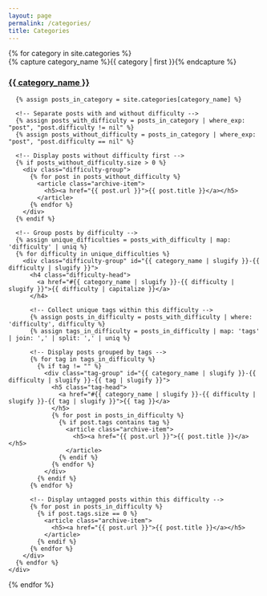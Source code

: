 ```yaml
---
layout: page
permalink: /categories/
title: Categories
---
```

<div id="archives">
  {% for category in site.categories %}
    <div class="archive-group">
      {% capture category_name %}{{ category | first }}{% endcapture %}
      <div id="{{ category_name | slugify }}"></div>
      <h3 class="category-head">
        <a href="#{{ category_name | slugify }}">{{ category_name }}</a>
      </h3>

      {% assign posts_in_category = site.categories[category_name] %}
      
      <!-- Separate posts with and without difficulty -->
      {% assign posts_with_difficulty = posts_in_category | where_exp: "post", "post.difficulty != nil" %}
      {% assign posts_without_difficulty = posts_in_category | where_exp: "post", "post.difficulty == nil" %}

      <!-- Display posts without difficulty first -->
      {% if posts_without_difficulty.size > 0 %}
        <div class="difficulty-group">
          {% for post in posts_without_difficulty %}
            <article class="archive-item">
              <h5><a href="{{ post.url }}">{{ post.title }}</a></h5>
            </article>
          {% endfor %}
        </div>
      {% endif %}

      <!-- Group posts by difficulty -->
      {% assign unique_difficulties = posts_with_difficulty | map: 'difficulty' | uniq %}
      {% for difficulty in unique_difficulties %}
        <div class="difficulty-group" id="{{ category_name | slugify }}-{{ difficulty | slugify }}">
          <h4 class="difficulty-head">
            <a href="#{{ category_name | slugify }}-{{ difficulty | slugify }}">{{ difficulty | capitalize }}</a>
          </h4>
          
          <!-- Collect unique tags within this difficulty -->
          {% assign posts_in_difficulty = posts_with_difficulty | where: 'difficulty', difficulty %}
          {% assign tags_in_difficulty = posts_in_difficulty | map: 'tags' | join: ',' | split: ',' | uniq %}

          <!-- Display posts grouped by tags -->
          {% for tag in tags_in_difficulty %}
            {% if tag != "" %}
              <div class="tag-group" id="{{ category_name | slugify }}-{{ difficulty | slugify }}-{{ tag | slugify }}">
                <h5 class="tag-head">
                  <a href="#{{ category_name | slugify }}-{{ difficulty | slugify }}-{{ tag | slugify }}">{{ tag }}</a>
                </h5>
                {% for post in posts_in_difficulty %}
                  {% if post.tags contains tag %}
                    <article class="archive-item">
                      <h5><a href="{{ post.url }}">{{ post.title }}</a></h5>
                    </article>
                  {% endif %}
                {% endfor %}
              </div>
            {% endif %}
          {% endfor %}
          
          <!-- Display untagged posts within this difficulty -->
          {% for post in posts_in_difficulty %}
            {% if post.tags.size == 0 %}
              <article class="archive-item">
                <h5><a href="{{ post.url }}">{{ post.title }}</a></h5>
              </article>
            {% endif %}
          {% endfor %}
        </div>
      {% endfor %}
    </div>
  {% endfor %}
</div>

